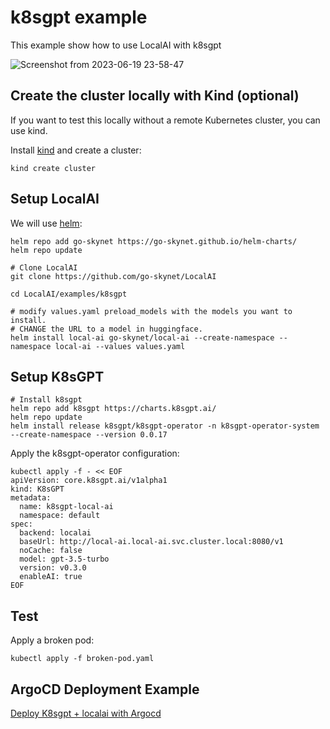 # k8sgpt example

This example show how to use LocalAI with k8sgpt

![Screenshot from 2023-06-19 23-58-47](https://github.com/go-skynet/go-ggml-transformers.cpp/assets/2420543/cab87409-ee68-44ae-8d53-41627fb49509)

## Create the cluster locally with Kind (optional)

If you want to test this locally without a remote Kubernetes cluster, you can use kind.

Install [kind](https://kind.sigs.k8s.io/) and create a cluster:

```
kind create cluster
```

## Setup LocalAI

We will use [helm](https://helm.sh/docs/intro/install/):

```
helm repo add go-skynet https://go-skynet.github.io/helm-charts/
helm repo update

# Clone LocalAI
git clone https://github.com/go-skynet/LocalAI

cd LocalAI/examples/k8sgpt

# modify values.yaml preload_models with the models you want to install.
# CHANGE the URL to a model in huggingface.
helm install local-ai go-skynet/local-ai --create-namespace --namespace local-ai --values values.yaml
```

## Setup K8sGPT

```
# Install k8sgpt
helm repo add k8sgpt https://charts.k8sgpt.ai/
helm repo update
helm install release k8sgpt/k8sgpt-operator -n k8sgpt-operator-system --create-namespace --version 0.0.17
```

Apply the k8sgpt-operator configuration:

```
kubectl apply -f - << EOF
apiVersion: core.k8sgpt.ai/v1alpha1
kind: K8sGPT
metadata:
  name: k8sgpt-local-ai
  namespace: default
spec:
  backend: localai
  baseUrl: http://local-ai.local-ai.svc.cluster.local:8080/v1
  noCache: false
  model: gpt-3.5-turbo
  version: v0.3.0
  enableAI: true
EOF
```

## Test

Apply a broken pod:

```
kubectl apply -f broken-pod.yaml
```

## ArgoCD Deployment Example
[Deploy K8sgpt + localai with Argocd](https://github.com/tyler-harpool/gitops/tree/main/infra/k8gpt)
